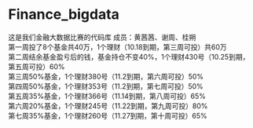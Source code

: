 # Finance_bigdata
这是我们金融大数据比赛的代码库
成员：黄茜茜、谢周、桂朔  
第一周投了8个基金共40万，1个理财（10.18到期，第三周可投）共60万  
第二周结余基金盈亏后的钱，基金持仓不变40%，1个理财430号（10.25到期，第五周可投）60%  
第三周50%基金，1个理财380号（11.2到期，第六周可投）50%  
第四周50%基金，1个理财353号（11.2到期，第七周可投）50%  
第五周35%基金，1个理财366号（11.14到期，第八周可投）65%  
第六周20%基金，1个理财245号（11.22到期，第九周可投）80%  
第七周35%基金，1个理财260号（11.27到期，第十周可投）65%
